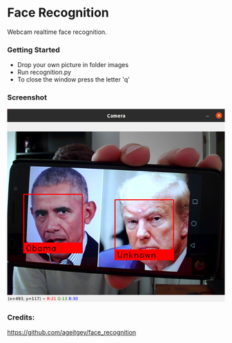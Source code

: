 # Face Recognition

Webcam realtime face recognition.

### Getting Started

- Drop your own picture in folder images
- Run recognition.py
- To close the window press the letter 'q'

### Screenshot
![Screenshot](screenshot.png)


### Credits:

https://github.com/ageitgey/face_recognition

